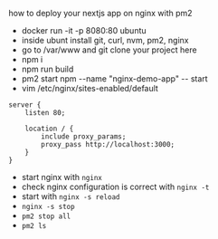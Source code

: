 how to deploy your nextjs app on nginx with pm2

- docker run -it -p 8080:80 ubuntu
- inside ubunt install git, curl, nvm, pm2, nginx
- go to /var/www and git clone your project here
- npm i
- npm run build
- pm2 start npm --name "nginx-demo-app" -- start
- vim /etc/nginx/sites-enabled/default

```
server {
	listen 80;

	location / {
		include proxy_params;
		proxy_pass http://localhost:3000;
	}
}
```

- start nginx with `nginx`
- check nginx configuration is correct with `nginx -t`
- start with `nginx -s reload`
- `nginx -s stop`
- `pm2 stop all`
- `pm2 ls`
